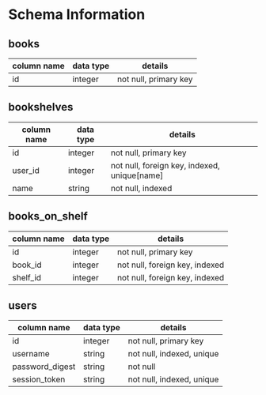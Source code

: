 # Schema Information

## books
column name | data type | details
------------|-----------|-----------------------
id          | integer   | not null, primary key

## bookshelves
column name | data type | details
------------|-----------|-----------------------
id          | integer   | not null, primary key
user_id     | integer   | not null, foreign key, indexed, unique[name]
name        | string    | not null, indexed

## books_on_shelf
column name | data type | details
------------|-----------|-----------------------
id          | integer   | not null, primary key
book_id     | integer   | not null, foreign key, indexed
shelf_id    | integer   | not null, foreign key, indexed


## users
column name     | data type | details
----------------|-----------|-----------------------
id              | integer   | not null, primary key
username        | string    | not null, indexed, unique
password_digest | string    | not null
session_token   | string    | not null, indexed, unique
